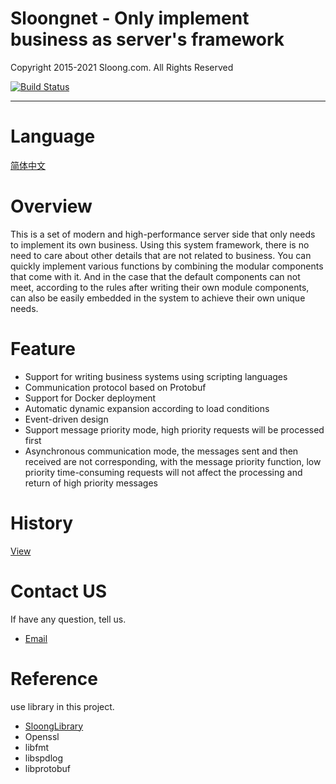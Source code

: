 # Sloongnet - Only implement business as server's framework 
Copyright 2015-2021 Sloong.com. All Rights Reserved

[![Build Status](https://drone.sloong.com:8000/api/badges/sloongnet/engine/status.svg)](https://drone.sloong.com:8000/sloongnet/engine)

***
# Language 
[简体中文](https://git.sloong.com:8000/sloongnet/engine/src/branch/develop/README_CN.md)

# Overview
This is a set of modern and high-performance server side that only needs to implement its own business.
Using this system framework, there is no need to care about other details that are not related to business. You can quickly implement various functions by combining the modular components that come with it.
And in the case that the default components can not meet, according to the rules after writing their own module components, can also be easily embedded in the system to achieve their own unique needs.

# Feature
* Support for writing business systems using scripting languages
* Communication protocol based on Protobuf
* Support for Docker deployment
* Automatic dynamic expansion according to load conditions
* Event-driven design
* Support message priority mode, high priority requests will be processed first
* Asynchronous communication mode, the messages sent and then received are not corresponding, with the message priority function, low priority time-consuming requests will not affect the processing and return of high priority messages


# History
[View](https://git.sloong.com:8000/public/sloongnet/src/master/ChangeLog.md)

# Contact US
If have any question, tell us.

* [Email](mailto:admin@sloong.com)

# Reference
use library in this project.

* [SloongLibrary](https://git.sloong.com/public/library)
* Openssl
* libfmt
* libspdlog
* libprotobuf